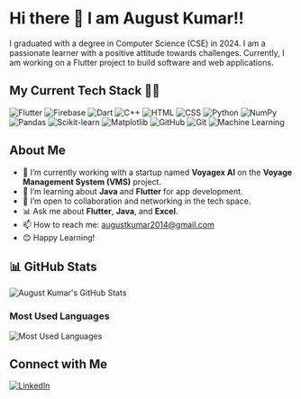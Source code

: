 # Hi there 👋 I am August Kumar!!

I graduated with a degree in Computer Science (CSE) in 2024. I am a passionate learner with a positive attitude towards challenges. Currently, I am working on a Flutter project to build software and web applications.

## My Current Tech Stack 🧑‍💻
![Flutter](https://img.shields.io/badge/Flutter-02569B?style=for-the-badge&logo=flutter&logoColor=white)
![Firebase](https://img.shields.io/badge/Firebase-FFCA28?style=for-the-badge&logo=firebase&logoColor=black)
![Dart](https://img.shields.io/badge/Dart-00BFFF?style=for-the-badge&logo=dart&logoColor=white)
![C++](https://img.shields.io/badge/C++-00599C?style=for-the-badge&logo=cplusplus&logoColor=white)
![HTML](https://img.shields.io/badge/HTML-E34F26?style=for-the-badge&logo=html5&logoColor=white)
![CSS](https://img.shields.io/badge/CSS-1572B6?style=for-the-badge&logo=css3&logoColor=white)
![Python](https://img.shields.io/badge/Python-3776AB?style=for-the-badge&logo=python&logoColor=white)
![NumPy](https://img.shields.io/badge/NumPy-013243?style=for-the-badge&logo=numpy&logoColor=white)
![Pandas](https://img.shields.io/badge/Pandas-150458?style=for-the-badge&logo=pandas&logoColor=white)
![Scikit-learn](https://img.shields.io/badge/scikit--learn-F7931E?style=for-the-badge&logo=scikit-learn&logoColor=white)
![Matplotlib](https://img.shields.io/badge/Matplotlib-003B57?style=for-the-badge&logo=matplotlib&logoColor=white)
![GitHub](https://img.shields.io/badge/GitHub-181717?style=for-the-badge&logo=github&logoColor=white)
![Git](https://img.shields.io/badge/Git-F05032?style=for-the-badge&logo=git&logoColor=white)
![Machine Learning](https://img.shields.io/badge/Machine%20Learning-F7931E?style=for-the-badge&logo=python&logoColor=white)

## About Me

- 🔭 I’m currently working with a startup named **Voyagex AI** on the **Voyage Management System (VMS)** project.
- 🌱 I’m learning about **Java** and **Flutter** for app development.
- 💼 I’m open to collaboration and networking in the tech space.
- 📊 Ask me about **Flutter**, **Java**, and **Excel**.
- 📫 How to reach me: [augustkumar2014@gmail.com](mailto:augustkumar2014@gmail.com)
- 😊 Happy Learning!

## 📊 GitHub Stats

![August Kumar's GitHub Stats](https://github-readme-stats.vercel.app/api?username=August2042&show_icons=true&theme=dark&count_private=true)

### Most Used Languages
![Most Used Languages](https://github-readme-stats.vercel.app/api/top-langs/?username=August2042&layout=compact&theme=dark)

## Connect with Me
[![LinkedIn](https://img.shields.io/badge/LinkedIn-Connect-blue?style=for-the-badge&logo=linkedin&logoColor=white)](https://linkedin.com/in/august-k-269b09135)

